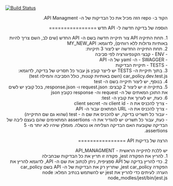 
[![Build Status](http://localhost:8081/buildStatus/icon?job=s)](http://localhost:8081/job/s)

<p dir='rtl' align='right'>
הקוד ב- repo הזה מכיל את כל הבדיקות של ה- API Managment. 
</p>

<p dir='rtl' align='right'>
הוספה של בדיקה חדשה ל- API חדש
================
</p>

<p dir='rtl' align='right'>
 1. תחת התיקיה API צור תיקייה חדשה בשם ה- API החדש (שים לב, השם צריך להיות באותיות גדולות ללא רווחים), לדוגמא: MY_NEW_API
  <br>
  2. תחת התיקייה החדשה יש ליצור 3 תיקיות: <br>
   - ENV - קבצי הקונפיגורציה לפי סביבה <br>
    - SWAGGER - ה- yaml של ה- API <br>
    - TESTS - תיקיית הבדיקות<br>
  3. בתוך תיקיית ה- TESTS יש לייצר קובץ js עבור כל תסריט של בדיקה, לדוגמא: car_policy.dev.test.js (השם באותיות קטנות, כולל הסביבה והמילה test) <br>
  4. בנוסף, יש ליצור תיקייה בשם ה- test<br>
  5. בתיקייה זו יש ליצור 2 קבצים:  request.json ו- response.json, בכל קובץ יש לשים את התוכן המאתים של ה- request וה- response כקובץ json<br>
  6. כעת, יש לערוך את קובץ ה- test:<br>  - צריך להכניס את ה - client id וה- client secret<br>
  - צריך להכניס את ה- URL המתאים עבור ה- API<br>
 - עבור כל תשריט בדיקה, יש להכניס את שם ה - test (שהוא גם שם התיקייה)<br>
 - כעת, עבור כל תשריט יש להגדיר את ה- assertions המתאימים שהם בעצם ליבה של הבדיקה שקובעת האם הבדיקה הצליחה או נכשלה. מומלץ שיהיו לא יותר מ- 5 assertions. 
</p>

<p dir='rtl' align='right'>
הרצה של בדיקות API
================
</p>

<p dir='rtl' align='right'>
 יש ללכת לתיקייה הראשית - API_MANAGMENT
  <br>
  1. להריץ את הפקודה jest, פקודה זו תריץ את כל הבדיקות שבחבילה <br>
  2. כדי להריץ בדיקה של API ספציפית, ניתן לכתוב את שם ה- API,  לדוגמא להריץ את הפקודה jest car_policy, שתריץ רק את הבדיקות של ה- API בשם car_policy <br>
  הערה: לעיתים כדי להריץ את jest יש להשתמש בנתיב המלא: node node_modles/jest/bin/jest.js<br>
  

